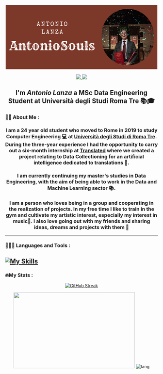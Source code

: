 <div align="center"> 
<img src="./static/AntonioSouls.png"/>
</div>

<p align="center">
    <a href="https://www.linkedin.com/in/antonio-lanza-25a342246/">
        <img src="https://img.shields.io/badge/LinkedIn-blue?logo=linkedin&logoColor=white&style=for-the-badge">
    </a>
    <a href="https://www.instagram.com/antonio.souls.lanza/">
        <img src="https://img.shields.io/badge/Instagram-violet?logo=instagram&logoColor=white&style=for-the-badge">
    </a>
</p>

<h2 align="center"> I'm <em>Antonio Lanza</em> a MSc Data Engineering Student at Università degli Studi Roma Tre 📚🎓
</h2>

### 🤵🏻 About Me :
<h3 align="center"> I am a 24 year old student who moved to Rome in 2019 to study Computer Engineering 💻 at <ins>Università degli Studi di Roma Tre</ins>. During the three-year experience I had the opportunity to carry out a six-month internship at <ins>Translated</ins> where we created a project relating to Data Collectioning for an artificial intelligence dedicated to translations 🤖.
</h3>

<h3 align="center">I am currently continuing my master's studies in Data Engineering, with the aim of being able to work in the Data and Machine Learning sector 📚.
</h3>

<h3 align="center">I am a person who loves being in a group and cooperating in the realization of projects.
In my free time I like to train in the gym and cultivate my artistic interest, especially my interest in music🎵. I also love going out with my friends and sharing ideas, dreams and projects with them 🍻
</h3>

---
### 🧑🏻‍💻 Languages and Tools :
[![My Skills](https://skillicons.dev/icons?i=c,java,python,html,css,spring,git,github,postgres,docker,gradle,eclipse,idea,vscode,mysql,wordpress)](https://skillicons.dev)
---
### 🔥My Stats :
<p align="center">
    <a href="https://git.io/streak-stats">
        <img src="https://streak-stats.demolab.com?user=AntonioSouls&theme=radical&hide_border=true&locale=it&date_format=j%20M%5B%20Y%5D&mode=weekly" alt="GitHub Streak" />
    </a>
</p>

<p align="center">
<picture>
  <source srcset="https://github-readme-stats.vercel.app/api?title_color=eb349b&icon_color=d49137&text_color=43a5be&custom_title=📈%20GitHub%20Stats&hide_rank=true&show_icons=true&include_all_commits=true&disable_animations=false&locale=en&hide_border=true&theme=transparent&username=AntonioSouls"
    media="(prefers-color-scheme: dark)"
  />
<source srcset="https://github-readme-stats.vercel.app/api?title_color=eb349b&icon_color=d49137&text_color=43a5be&custom_title=📈%20GitHub%20Stats&hide_rank=true&show_icons=true&include_all_commits=true&disable_animations=false&locale=en&hide_border=true&theme=transparent&username=AntonioSouls"
    media="(prefers-color-scheme: light), (prefers-color-scheme: dark)"
  />
  <img src="https://github-readme-stats.vercel.app/api?title_color=eb349b&icon_color=d49137&custom_title=📈%20GitHub%20Stats&hide_rank=true&show_icons=true&include_all_commits=true&disable_animations=false&locale=en&hide_border=true&username=AntonioSouls" width="400" height="250"/>
 </picture>

  <picture>
  <source srcset="https://github-readme-stats.vercel.app/api/top-langs?title_color=eb349b&icon_color=d49137&text_color=43a5be&custom_title=🔥%20Most%20used%20languages&show_icons=true&locale=en&layout=compact&langs_count=8&hide_border=true&theme=transparent&username=AntonioSouls"
    media="(prefers-color-scheme: dark)"
  />
  <source srcset="https://github-readme-stats.vercel.app/api/top-langs?title_color=eb349b&icon_color=d49137&text_color=43a5be&custom_title=🔥%20Most%20used%20languages&show_icons=true&locale=en&layout=compact&langs_count=8&hide_border=true&theme=transparent&username=AntonioSouls"
    media="(prefers-color-scheme: light), (prefers-color-scheme: dark)"
  />
  <img src="https://github-readme-stats.vercel.app/api/top-langs?title_color=eb349b&icon_color=d49137&custom_title=🔥%20Most%20used%20languages&show_icons=true&locale=en&layout=compact&langs_count=8&hide_border=true&username=AntonioSouls" alt="lang" width="400" height="250"/> 
</picture>

</p>
